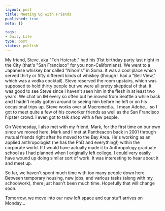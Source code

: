 ```yaml
--- 
layout: post
title: Meeting Up with Friends
published: true
meta: {}

tags: 
- Daily Life
type: post
status: publish
---
```

My friend, Steve, aka "Teh Hotcrab," had his 31st birthday party last night in the City (that's "San Francisco" for you non-Californians). We went to a Japanese whiskey bar called "Nihon's" in Soma. It was a cool place which served thirty or fifty different kinds of whiskey (though I had a "Bell View," which was a vodka cocktail). Steve reserved the room upstairs, which was supposed to hold thirty people but we were all pretty skeptical of that.
It was good to see Steve since I haven't seen him in the flesh in at least two years. We chat on IM every so often but he moved from Seattle a while back and I hadn't really gotten around to seeing him before he left or on his occasional trips up. Steve works over at Macromedia...I mean Adobe... so I got to meet quite a few of his coworker friends as well as the San Francisco hipster crowd. I even got to talk shop with a few people.

On Wednesday, I also met with my friend, Mark, for the first time on our own since we moved here. Mark and I met at Pantheacon back in 2001 through mutual friends right after he moved to the Bay Area. He's working as an applied anthropologist (he has the PhD and everything!) within the corporate world. If I would have actually made it to Anthropology graduate school as I had planned when I originally left college, I could very easily have wound up doing similar sort of work. It was interesting to hear about it and meet up.

So far, we haven't spent much time with too many people down here. Between temporary housing, new jobs, and various tasks (along with my schoolwork), there just hasn't been much time. Hopefully that will change soon.

Tomorrow, we move into our new loft space and our stuff arrives on Monday...
